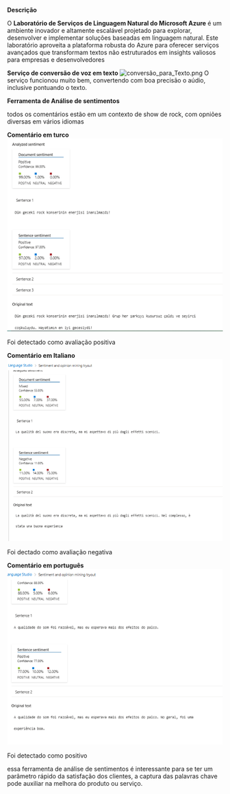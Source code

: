 **Descrição**

O **Laboratório de Serviços de Linguagem Natural do Microsoft Azure** é um ambiente inovador e altamente escalável projetado para explorar, desenvolver e implementar soluções baseadas em linguagem natural. Este laboratório aproveita a plataforma robusta do Azure para oferecer serviços avançados que transformam textos não estruturados em insights valiosos para empresas e desenvolvedores

**Serviço de conversão de voz em texto**
![conversão_para_Texto.png](Input/conversão_para_Texto.png)
O serviço funcionou muito bem, convertendo com boa precisão o aúdio, inclusive pontuando o texto.

**Ferramenta de Análise de sentimentos**

todos os comentários estão em um contexto de show de rock, com opniões diversas em vários idiomas
 
**Comentário em turco**
![turco.png](Input/turco.png)


Foi detectado como avaliação positiva

**Comentário em Italiano**
![italiano.png](Input/italiano.png)

Foi dectado como avaliação negativa

**Comentário em português**
![portugues.png](Input/portugues.png)

Foi detectado como positivo

essa ferramenta de análise de sentimentos é interessante para se ter um parâmetro rápido da satisfação dos clientes, a captura das palavras chave pode auxiliar na melhora do produto ou serviço.